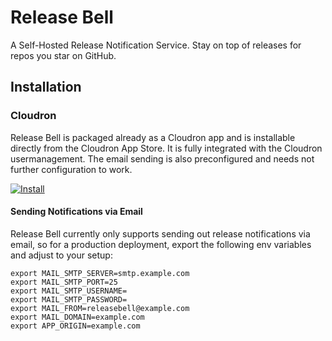 # Release Bell

A Self-Hosted Release Notification Service. Stay on top of releases for repos you star on GitHub.

## Installation

### Cloudron

Release Bell is packaged already as a Cloudron app and is installable directly from the Cloudron App Store.
It is fully integrated with the Cloudron usermanagement. The email sending is also preconfigured and needs not further configuration to work.

[![Install](https://cloudron.io/img/button.svg)](https://cloudron.io/button.html?app=io.cloudron.releasebell)

#### Sending Notifications via Email

Release Bell currently only supports sending out release notifications via email, so for a production deployment, export the following env variables and adjust to your setup:
```
export MAIL_SMTP_SERVER=smtp.example.com
export MAIL_SMTP_PORT=25
export MAIL_SMTP_USERNAME=
export MAIL_SMTP_PASSWORD=
export MAIL_FROM=releasebell@example.com
export MAIL_DOMAIN=example.com
export APP_ORIGIN=example.com
```

